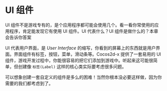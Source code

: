 # UI 组件

UI 组件不是游戏专有的，是个应用程序都可能会使用几个。看一看你常使用的应用程序，肯定能发现它有使用 UI 组件。UI 代表什么？UI 组件是做什么的？本章会告诉你答案

UI 代表用户界面，是 _User Interface_ 的缩写，你看到的屏幕上的东西就是用户界面。界面组件有标签，按钮，菜单，滑动条等。Cocos2d-x 提供了一套易用的 UI 组件，游戏开发过程中，你能很容易的把它们添加到游戏中。听起来这可能很简单，但创建像 `标签(Label)` 这样的核心类实际要考虑很多问题。

可以想象创建一套自定义的组件是多么的困难！当然你根本没必要这样做，因为你需要的我们都考虑到了。
